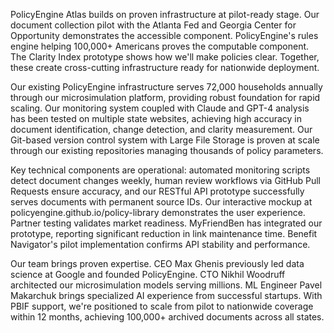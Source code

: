 PolicyEngine Atlas builds on proven infrastructure at pilot-ready stage. Our document collection pilot with the Atlanta Fed and Georgia Center for Opportunity demonstrates the accessible component. PolicyEngine's rules engine helping 100,000+ Americans proves the computable component. The Clarity Index prototype shows how we'll make policies clear. Together, these create cross-cutting infrastructure ready for nationwide deployment.

Our existing PolicyEngine infrastructure serves 72,000 households annually through our microsimulation platform, providing robust foundation for rapid scaling. Our monitoring system coupled with Claude and GPT-4 analysis has been tested on multiple state websites, achieving high accuracy in document identification, change detection, and clarity measurement. Our Git-based version control system with Large File Storage is proven at scale through our existing repositories managing thousands of policy parameters.

Key technical components are operational: automated monitoring scripts detect document changes weekly, human review workflows via GitHub Pull Requests ensure accuracy, and our RESTful API prototype successfully serves documents with permanent source IDs. Our interactive mockup at policyengine.github.io/policy-library demonstrates the user experience. Partner testing validates market readiness. MyFriendBen has integrated our prototype, reporting significant reduction in link maintenance time. Benefit Navigator's pilot implementation confirms API stability and performance.

Our team brings proven expertise. CEO Max Ghenis previously led data science at Google and founded PolicyEngine. CTO Nikhil Woodruff architected our microsimulation models serving millions. ML Engineer Pavel Makarchuk brings specialized AI experience from successful startups. With PBIF support, we're positioned to scale from pilot to nationwide coverage within 12 months, achieving 100,000+ archived documents across all states.